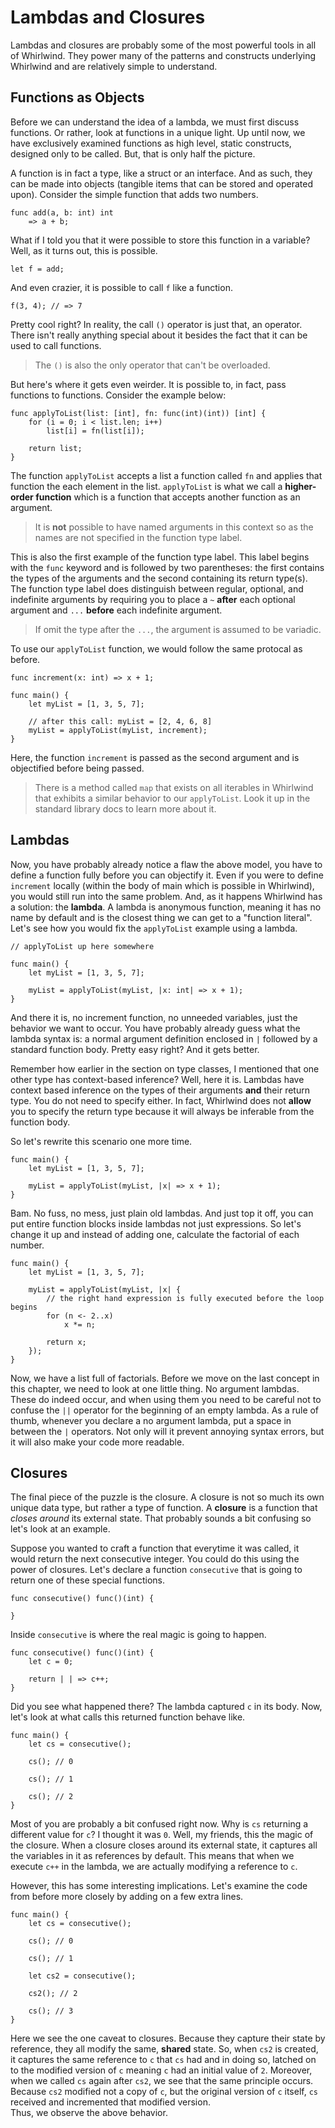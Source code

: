 # Lambdas and Closures

Lambdas and closures are probably some of the most powerful tools in all
of Whirlwind.  They power many of the patterns and constructs underlying Whirlwind
and are relatively simple to understand.

## Functions as Objects

Before we can understand the idea of a lambda, we must first discuss functions.
Or rather, look at functions in a unique light.  Up until now, we have exclusively
examined functions as high level, static constructs, designed only to be called.
But, that is only half the picture.

A function is in fact a type, like a struct or an interface.  And as such, they
can be made into objects (tangible items that can be stored and operated upon).
Consider the simple function that adds two numbers.

    func add(a, b: int) int
        => a + b;

What if I told you that it were possible to store this function in a variable?  Well,
as it turns out, this is possible.

    let f = add;

And even crazier, it is possible to call `f` like a function.

    f(3, 4); // => 7

Pretty cool right?  In reality, the call `()` operator is just that, an operator.
There isn't really anything special about it besides the fact that it can be used to
call functions.

> The `()` is also the only operator that can't be overloaded.

But here's where it gets even weirder.  It is possible to, in fact, pass functions
to functions.  Consider the example below:

    func applyToList(list: [int], fn: func(int)(int)) [int] {
        for (i = 0; i < list.len; i++)
            list[i] = fn(list[i]);

        return list;
    }

The function `applyToList` accepts a list a function called `fn` and applies that function
the each element in the list.  `applyToList` is what we call a **higher-order function** which
is a function that accepts another function as an argument.

> It is **not** possible to have named arguments in this context so as the names
> are not specified in the function type label.

This is also the first example of the function type label.  This label begins with the `func`
keyword and is followed by two parentheses: the first contains the types of the arguments and the
second containing its return type(s).  The function type label does distinguish between regular,
optional, and indefinite arguments by requiring you to place a `~` **after** each optional argument
and `...` **before** each indefinite argument.

> If omit the type after the `...`, the argument is assumed to be variadic.

To use our `applyToList` function, we would follow the same protocal as before.

    func increment(x: int) => x + 1;

    func main() {
        let myList = [1, 3, 5, 7];

        // after this call: myList = [2, 4, 6, 8]
        myList = applyToList(myList, increment);
    }

Here, the function `increment` is passed as the second argument and is objectified before being
passed.

> There is a method called `map` that exists on all iterables in Whirlwind that exhibits a similar
> behavior to our `applyToList`.  Look it up in the standard library docs to learn more about it.

## Lambdas

Now, you have probably already notice a flaw the above model, you have to define a function fully
before you can objectify it.  Even if you were to define `increment` locally (within the body of main
which is possible in Whirlwind), you would still run into the same problem.  And, as it happens Whirlwind
has a solution: the **lambda**.  A lambda is anonymous function, meaning it has no name by default and is
the closest thing we can get to a "function literal".  Let's see how you would fix the `applyToList` example
using a lambda.

    // applyToList up here somewhere

    func main() {
        let myList = [1, 3, 5, 7];

        myList = applyToList(myList, |x: int| => x + 1);
    }

And there it is, no increment function, no unneeded variables, just the behavior we want to occur.  You have probably
already guess what the lambda syntax is: a normal argument definition enclosed in `|` followed by a standard function
body.  Pretty easy right?  And it gets better.

Remember how earlier in the section on type classes, I mentioned that one other type has context-based inference?  Well,
here it is.  Lambdas have context based inference on the types of their arguments **and** their return type.  You do not need
to specify either.  In fact, Whirlwind does not **allow** you to specify the return type because it will always be inferable
from the function body.

So let's rewrite this scenario one more time.

    func main() {
        let myList = [1, 3, 5, 7];

        myList = applyToList(myList, |x| => x + 1);
    }

Bam.  No fuss, no mess, just plain old lambdas.  And just top it off, you can put entire function blocks inside lambdas
not just expressions.  So let's change it up and instead of adding one, calculate the factorial of each number.

    func main() {
        let myList = [1, 3, 5, 7];

        myList = applyToList(myList, |x| {
            // the right hand expression is fully executed before the loop begins
            for (n <- 2..x)
                x *= n;

            return x;
        });
    }

Now, we have a list full of factorials.  Before we move on the last concept in this chapter, we need to look at
one little thing.  No argument lambdas.  These do indeed occur, and when using them you need to be careful not
to confuse the `||` operator for the beginning of an empty lambda.  As a rule of thumb, whenever you declare a
no argument lambda, put a space in between the `|` operators.  Not only will it prevent annoying syntax errors, but
it will also make your code more readable.

## Closures

The final piece of the puzzle is the closure.  A closure is not so much its own unique data type, but rather
a type of function.  A **closure** is a function that *closes around* its external state.  That probably sounds
a bit confusing so let's look at an example.

Suppose you wanted to craft a function that everytime it was called, it would return the next consecutive integer.
You could do this using the power of closures.  Let's declare a function `consecutive` that is going to return
one of these special functions.

    func consecutive() func()(int) {

    }

Inside `consecutive` is where the real magic is going to happen.

    func consecutive() func()(int) {
        let c = 0;

        return | | => c++;
    }

Did you see what happened there?  The lambda captured `c` in its body.  Now, let's look at what calls this returned
function behave like.

    func main() {
        let cs = consecutive();

        cs(); // 0

        cs(); // 1

        cs(); // 2
    }

Most of you are probably a bit confused right now.  Why is `cs` returning a different value for `c`?  I thought it was
`0`.  Well, my friends, this the magic of the closure.  When a closure closes around its external state, it captures all
the variables in it as references by default.  This means that when we execute `c++` in the lambda, we are actually modifying
a reference to `c`.

However, this has some interesting implications.  Let's examine the code from before more closely by adding on a few extra lines.

    func main() {
        let cs = consecutive();

        cs(); // 0

        cs(); // 1

        let cs2 = consecutive();

        cs2(); // 2

        cs(); // 3
    }

Here we see the one caveat to closures.  Because they capture their state by reference, they all modify the same, **shared** state.
So, when `cs2` is created, it captures the same reference to `c` that `cs` had and in doing so, latched on to the modified version of `c`
meaning `c` had an initial value of `2`.  Moreover, when we called `cs` again after `cs2`, we see that the same principle occurs.  Because
`cs2` modified not a copy of `c`, but the original version of `c` itself, `cs` received and incremented that modified version.  
Thus, we observe the above behavior.
